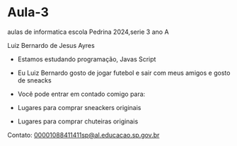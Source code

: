 # Aula-3

aulas de informatica escola Pedrina 2024,serie 3 ano A

Luiz Bernardo de Jesus Ayres

- Estamos estudando programação, Javas Script
  
- Eu Luiz Bernardo gosto de jogar futebol e sair com meus amigos e gosto de sneacks

- Você pode entrar em contado comigo para:

- Lugares para comprar sneackers originais
- Lugares para comprar chuteiras originais
  
Contato: 00001088411411sp@al.educacao.sp.gov.br

![]()

